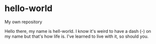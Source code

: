 # hello-world
My own repository

Hello there, my name is hell-world. I know it's weird to have a dash (-) on my name but that's how life is. I've learned to live with it, so should you.
